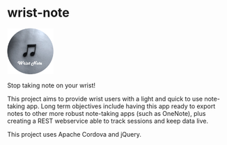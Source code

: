 # wrist-note
![alt tag](https://github.com/albertodenatale/wrist-note/blob/master/Square44x44Logo.scale-240.png)


Stop taking note on your wrist! 

This project aims to provide wrist users with a light and quick to use note-taking app. Long term objectives include having this app ready to export notes to other more robust note-taking apps (such as OneNote), plus creating a REST webservice able to track sessions and keep data live.

This project uses Apache Cordova and jQuery.

